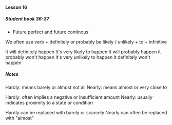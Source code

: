 #### Lesson 16

##### Student book 36-37

- Future perfect and future continous

We often use verb + definitely or probably 
be likely / unlikely + to + infinitive

It will definitely happen
It's very likely to happen
It will probably happen
it probably won't happen
it's very unlikely to happen
it definitely won't happen

##### Notes

Hardly: means barely or almost not all
Nearly: means almost or very close to 

Hardly: often implies a negative or insufficient amount
Nearly: usually indicates proximity to a state or condition

Hardly can be replaced with barely or scarcely
Nearly can often be replaced with "almost"

